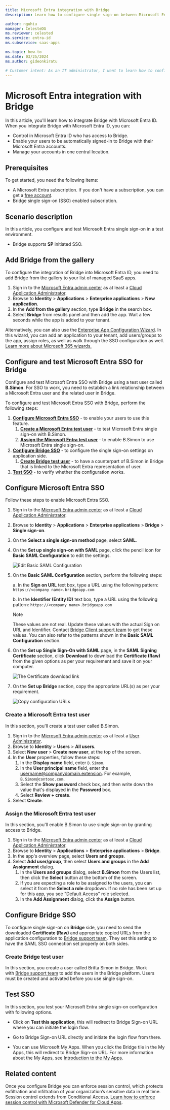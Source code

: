 ```yaml
---
title: Microsoft Entra integration with Bridge
description: Learn how to configure single sign-on between Microsoft Entra ID and Bridge.

author: nguhiu
manager: CelesteDG
ms.reviewer: celested
ms.service: entra-id
ms.subservice: saas-apps

ms.topic: how-to
ms.date: 03/25/2024
ms.author: gideonkiratu

# Customer intent: As an IT administrator, I want to learn how to configure single sign-on between Microsoft Entra ID and Bridge so that I can control who has access to Bridge, enable automatic sign-in with Microsoft Entra accounts, and manage my accounts in one central location.
---
```

# Microsoft Entra integration with Bridge

In this article,  you'll learn how to integrate Bridge with Microsoft Entra ID. When you integrate Bridge with Microsoft Entra ID, you can:

* Control in Microsoft Entra ID who has access to Bridge.
* Enable your users to be automatically signed-in to Bridge with their Microsoft Entra accounts.
* Manage your accounts in one central location.

## Prerequisites

To get started, you need the following items:

* A Microsoft Entra subscription. If you don't have a subscription, you can get a [free account](https://azure.microsoft.com/free/).
* Bridge single sign-on (SSO) enabled subscription.

## Scenario description

In this article,  you configure and test Microsoft Entra single sign-on in a test environment.

* Bridge supports **SP** initiated SSO.

## Add Bridge from the gallery

To configure the integration of Bridge into Microsoft Entra ID, you need to add Bridge from the gallery to your list of managed SaaS apps.

1. Sign in to the [Microsoft Entra admin center](https://entra.microsoft.com) as at least a [Cloud Application Administrator](~/identity/role-based-access-control/permissions-reference.md#cloud-application-administrator).
1. Browse to **Identity** > **Applications** > **Enterprise applications** > **New application**.
1. In the **Add from the gallery** section, type **Bridge** in the search box.
1. Select **Bridge** from results panel and then add the app. Wait a few seconds while the app is added to your tenant.

 Alternatively, you can also use the [Enterprise App Configuration Wizard](https://portal.office.com/AdminPortal/home?Q=Docs#/azureadappintegration). In this wizard, you can add an application to your tenant, add users/groups to the app, assign roles, as well as walk through the SSO configuration as well. [Learn more about Microsoft 365 wizards.](/microsoft-365/admin/misc/azure-ad-setup-guides)

<a name='configure-and-test-azure-ad-sso-for-bridge'></a>

## Configure and test Microsoft Entra SSO for Bridge

Configure and test Microsoft Entra SSO with Bridge using a test user called **B.Simon**. For SSO to work, you need to establish a link relationship between a Microsoft Entra user and the related user in Bridge.

To configure and test Microsoft Entra SSO with Bridge, perform the following steps:

1. **[Configure Microsoft Entra SSO](#configure-azure-ad-sso)** - to enable your users to use this feature.
    1. **[Create a Microsoft Entra test user](#create-an-azure-ad-test-user)** - to test Microsoft Entra single sign-on with B.Simon.
    1. **[Assign the Microsoft Entra test user](#assign-the-azure-ad-test-user)** - to enable B.Simon to use Microsoft Entra single sign-on.
1. **[Configure Bridge SSO](#configure-bridge-sso)** - to configure the single sign-on settings on application side.
    1. **[Create Bridge test user](#create-bridge-test-user)** - to have a counterpart of B.Simon in Bridge that is linked to the Microsoft Entra representation of user.
1. **[Test SSO](#test-sso)** - to verify whether the configuration works.

<a name='configure-azure-ad-sso'></a>

## Configure Microsoft Entra SSO

Follow these steps to enable Microsoft Entra SSO.

1. Sign in to the [Microsoft Entra admin center](https://entra.microsoft.com) as at least a [Cloud Application Administrator](~/identity/role-based-access-control/permissions-reference.md#cloud-application-administrator).
1. Browse to **Identity** > **Applications** > **Enterprise applications** > **Bridge** > **Single sign-on**.
1. On the **Select a single sign-on method** page, select **SAML**.
1. On the **Set up single sign-on with SAML** page, click the pencil icon for **Basic SAML Configuration** to edit the settings.

   ![Edit Basic SAML Configuration](common/edit-urls.png)

1. On the **Basic SAML Configuration** section, perform the following steps:

    a. In the **Sign on URL** text box, type a URL using the following pattern:
    `https://<company name>.bridgeapp.com`

    b. In the **Identifier (Entity ID)** text box, type a URL using the following pattern:
    `https://<company name>.bridgeapp.com`

    > [!NOTE]
    > These values are not real. Update these values with the actual Sign on URL and Identifier. Contact [Bridge Client support team](https://community.bridgeapp.com/hc/en-us/community/topics) to get these values. You can also refer to the patterns shown in the **Basic SAML Configuration** section.

1. On the **Set up Single Sign-On with SAML** page, in the **SAML Signing Certificate** section, click **Download** to download the **Certificate (Raw)** from the given options as per your requirement and save it on your computer.

    ![The Certificate download link](common/certificateraw.png)

1. On the **Set up Bridge** section, copy the appropriate URL(s) as per your requirement.

    ![Copy configuration URLs](common/copy-configuration-urls.png)

<a name='create-an-azure-ad-test-user'></a>

### Create a Microsoft Entra test user 

In this section, you'll create a test user called B.Simon.

1. Sign in to the [Microsoft Entra admin center](https://entra.microsoft.com) as at least a [User Administrator](~/identity/role-based-access-control/permissions-reference.md#user-administrator).
1. Browse to **Identity** > **Users** > **All users**.
1. Select **New user** > **Create new user**, at the top of the screen.
1. In the **User** properties, follow these steps:
   1. In the **Display name** field, enter `B.Simon`.  
   1. In the **User principal name** field, enter the username@companydomain.extension. For example, `B.Simon@contoso.com`.
   1. Select the **Show password** check box, and then write down the value that's displayed in the **Password** box.
   1. Select **Review + create**.
1. Select **Create**.

<a name='assign-the-azure-ad-test-user'></a>

### Assign the Microsoft Entra test user

In this section, you'll enable B.Simon to use single sign-on by granting access to Bridge.

1. Sign in to the [Microsoft Entra admin center](https://entra.microsoft.com) as at least a [Cloud Application Administrator](~/identity/role-based-access-control/permissions-reference.md#cloud-application-administrator).
1. Browse to **Identity** > **Applications** > **Enterprise applications** > **Bridge**.
1. In the app's overview page, select **Users and groups**.
1. Select **Add user/group**, then select **Users and groups** in the **Add Assignment** dialog.
   1. In the **Users and groups** dialog, select **B.Simon** from the Users list, then click the **Select** button at the bottom of the screen.
   1. If you are expecting a role to be assigned to the users, you can select it from the **Select a role** dropdown. If no role has been set up for this app, you see "Default Access" role selected.
   1. In the **Add Assignment** dialog, click the **Assign** button.

## Configure Bridge SSO

To configure single sign-on on **Bridge** side, you need to send the downloaded **Certificate (Raw)** and appropriate copied URLs from the application configuration to [Bridge support team](https://community.bridgeapp.com/hc/en-us/community/topics). They set this setting to have the SAML SSO connection set properly on both sides.

### Create Bridge test user

In this section, you create a user called Britta Simon in Bridge. Work with [Bridge support team](https://community.bridgeapp.com/hc/en-us/community/topics) to add the users in the Bridge platform. Users must be created and activated before you use single sign-on.

## Test SSO

In this section, you test your Microsoft Entra single sign-on configuration with following options. 

* Click on **Test this application**, this will redirect to Bridge Sign-on URL where you can initiate the login flow. 

* Go to Bridge Sign-on URL directly and initiate the login flow from there.

* You can use Microsoft My Apps. When you click the Bridge tile in the My Apps, this will redirect to Bridge Sign-on URL. For more information about the My Apps, see [Introduction to the My Apps](https://support.microsoft.com/account-billing/sign-in-and-start-apps-from-the-my-apps-portal-2f3b1bae-0e5a-4a86-a33e-876fbd2a4510).

## Related content

Once you configure Bridge you can enforce session control, which protects exfiltration and infiltration of your organization’s sensitive data in real time. Session control extends from Conditional Access. [Learn how to enforce session control with Microsoft Defender for Cloud Apps](/cloud-app-security/proxy-deployment-aad).
